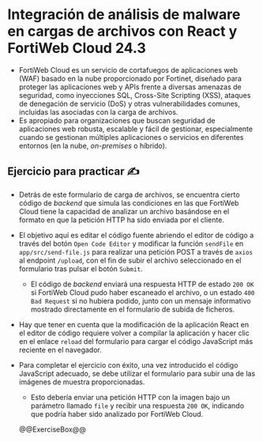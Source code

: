 # Integración de análisis de malware en cargas de archivos con React y FortiWeb Cloud 24.3

* FortiWeb Cloud es un servicio de cortafuegos de aplicaciones web (WAF) basado en la nube proporcionado por Fortinet, diseñado para proteger las aplicaciones web y APIs frente a diversas amenazas de seguridad, como inyecciones SQL, Cross-Site Scripting (XSS), ataques de denegación de servicio (DoS) y otras vulnerabilidades comunes, incluidas las asociadas con la carga de archivos.
* Es apropiado para organizaciones que buscan seguridad de aplicaciones web robusta, escalable y fácil de gestionar, especialmente cuando se gestionan múltiples aplicaciones o servicios en diferentes entornos (en la nube, *on-premises* o híbrido).

## Ejercicio para practicar :writing_hand:

* Detrás de este formulario de carga de archivos, se encuentra cierto código de *backend* que simula las condiciones en las que FortiWeb Cloud tiene la capacidad de analizar un archivo basándose en el formato en que la petición HTTP ha sido enviada por el cliente.
* El objetivo aquí es editar el código fuente abriendo el editor de código a través del botón `Open Code Editor` y modificar la función `sendFile` en `app/src/send-file.js` para realizar una petición POST a través de `axios` al endpoint `/upload`, con el fin de subir el archivo seleccionado en el formulario tras pulsar el botón `Submit`.
  * El código de *backend* enviará una respuesta HTTP de estado `200 OK` si FortiWeb Cloud pudo haber escaneado el archivo, o un estado `400 Bad Request` si no hubiera podido, junto con un mensaje informativo mostrado directamente en el formulario de subida de ficheros.
* Hay que tener en cuenta que la modificación de la aplicación React en el editor de código requiere volver a compilar la aplicación y hacer clic en el enlace `reload` del formulario para cargar el código JavaScript más reciente en el navegador.
* Para completar el ejercicio con éxito, una vez introducido el código JavaScript adecuado, se debe utilizar el formulario para subir una de las imágenes de muestra proporcionadas.
  * Esto debería enviar una petición HTTP con la imagen bajo un parámetro llamado `file` y recibir una respuesta `200 OK`, indicando que podría haber sido analizado por FortiWeb Cloud.

  @@ExerciseBox@@
